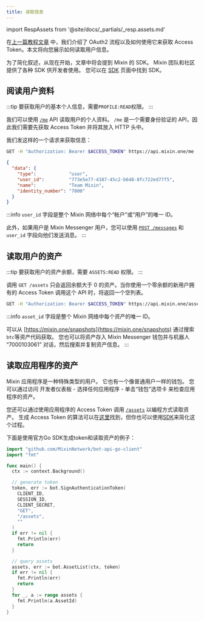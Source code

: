 ```yaml
---
title: 读取信息
---
```


import RespAssets from '@site/docs/_partials/_resp.assets.md'

在[上一篇教程文章](./oauth) 中，我们介绍了 OAuth2 流程以及如何使用它来获取 Access Token。本文将向您展示如何读取用户信息。

为了简化叙述，从现在开始，文章中将会提到 Mixin 的 SDK。 Mixin 团队和社区提供了各种 SDK 供开发者使用。 您可以在 [SDK](/docs/resources/sdk) 页面中找到 SDK。

## 阅读用户资料

:::tip
要获取用户的基本个人信息，需要`PROFILE:READ`权限。
:::

我们可以使用 [`/me`](/docs/api/users/profile) API 读取用户的个人资料。 `/me` 是一个需要身份验证的 API，因此我们需要先获取 Access Token 并将其放入 HTTP 头中。

我们发这样的一个请求来获取信息：

```bash
GET -H "Authorization: Bearer $ACCESS_TOKEN" https://api.mixin.one/me
```

```json title="Response"
{
  "data": {
    "type":            "user",
    "user_id":         "773e5e77-4107-45c2-b648-8fc722ed77f5",
    "name":            "Team Mixin",
    "identity_number": "7000"
  }
}
```

:::info
`user_id` 字段是整个 Mixin 网络中每个“帐户”或“用户”的唯一 ID。

此外，如果用户是 Mixin Messenger 用户，您可以使用 [`POST /messages`](/docs/api/messages/send) 和 `user_id` 字段向他们发送消息。
:::

## 读取用户的资产

:::tip
要获取用户的资产余额，需要 `ASSETS:READ` 权限。
:::

调用 `GET /assets` 只会返回余额大于 0 的资产。当你使用一个零余额的新用户拥有的 Access Token 调用这个 API 时，将返回一个空列表。

```bash
GET -H "Authorization: Bearer $ACCESS_TOKEN" https://api.mixin.one/assets
```

<RespAssets />

:::info
`asset_id` 字段是整个 Mixin 网络中每个资产的唯一 ID。

可以从 [https://mixin.one/snapshots](https://mixin.one/snapshots) 通过搜索`btc`等资产代码获取。 您也可以将资产存入 Mixin Messenger 钱包并与机器人 “7000103061” 对话，然后搜索并复制资产信息。
:::

## 读取应用程序的资产

Mixin 应用程序是一种特殊类型的用户。 它也有一个像普通用户一样的钱包。 您可以通过访问 开发者仪表板 - 选择任何应用程序 - 单击“钱包”选项卡 来检查应用程序的资产。

您还可以通过使用应用程序的 Access Token 调用 [`/assets`](/docs/api/assets) 以编程方式读取资产。 生成 Access Token 的算法可以在[这里](../guide/generate-jwt-token)找到，但你也可以使用[SDK](/docs/resources/sdk)来简化这个过程。

下面是使用官方Go SDK生成token和读取资产的例子：

```go
import "github.com/MixinNetwork/bot-api-go-client"
import "fmt"

func main() {
  ctx := context.Background()

  // generate token
  token, err := bot.SignAuthenticationToken(
    CLIENT_ID,
    SESSION_ID,
    CLIENT_SECRET,
    "GET",
    "/assets",
    ""
  )
  if err != nil {
    fmt.Println(err)
    return
  }

  // query assets
  assets, err := bot.AssetList(ctx, token)
  if err != nil {
    fmt.Println(err)
    return
  }
  for _, a := range assets {
    fmt.Println(a.AssetId)
  }
}
```
